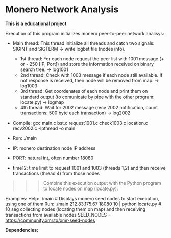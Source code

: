 # Monero Network Analysis
<b> This is a educational project </b>

 Execution of this program initializes monero peer-to-peer network analisys:
 *   Main thread: This thread initialize all threads and catch two signals: SIGINT and SIGTERM -> write logbst file (nodes info).
     - 1st thread: For each node request the peer list with 1001 message (+ or - 250 [IP, Port]) and store the information received on binary search tree. -> log1001
     - 2nd thread: Check with 1003 message if each node still available. If not response is received, then node will be removed from map.                  -> log1003
     - 3rd thread: Get coordenates of each node and print them on standard output (to comunicate by pipe with the other program: locate.py)                -> logmap
     - 4th thread: Wait for 2002 message (recv 2002 notification, count transactions: 500 byte each transaction)                                           -> log2002

 * Compile: gcc main.c bst.c request1001.c check1003.c location.c recv2002.c -lpthread -o main
 * Run:     ./main <IP> <PORT> <time12>
 * IP: monero destination node IP address
 * PORT: natural int, often number 18080
 * time12: time limit to request 1001 and 1003 (threads 1,2) and then receive transactions (thread 4) from those nodes
 >>> Combine this execution output with the Python program to locate nodes on map (locate.py):

Examples:
 Help: ./main # Displays monero seed nodes to start execution, using one of them
 Run:  ./main 212.83.175.67 18080 10 | python locate.py # 10 seg collecting nodes (locating them on map) and then receiving transactions from available nodes
SEED_NODES = https://community.xmr.to/xmr-seed-nodes



<b> Dependencies: </b>


